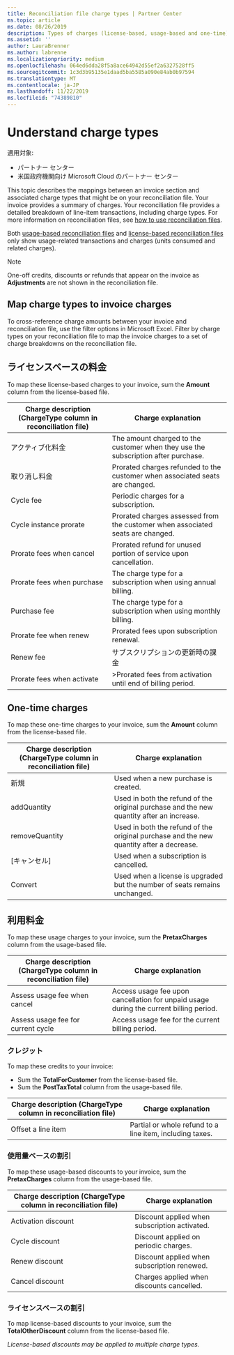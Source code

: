 ```yaml
---
title: Reconciliation file charge types | Partner Center
ms.topic: article
ms.date: 08/26/2019
description: Types of charges (license-based, usage-based and one-time), credits and discounts on Partner Center reconciliation files.
ms.assetid: ''
author: LauraBrenner
ms.author: labrenne
ms.localizationpriority: medium
ms.openlocfilehash: 064ed6dda28f5a8ace64942d55ef2a6327528ff5
ms.sourcegitcommit: 1c3d3b95135e1daad5ba5585a090e84ab0b97594
ms.translationtype: MT
ms.contentlocale: ja-JP
ms.lasthandoff: 11/22/2019
ms.locfileid: "74389810"
---
```

# <a name="understand-charge-types"></a>Understand charge types

適用対象:

- パートナー センター
- 米国政府機関向け Microsoft Cloud のパートナー センター

This topic describes the mappings between an invoice section and associated charge types that might be on your reconciliation file. Your invoice provides a summary of charges. Your reconciliation file provides a detailed breakdown of line-item transactions, including charge types. For more information on reconciliation files, see [how to use reconciliation files](use-the-reconciliation-files.md).

Both [usage-based reconciliation files](usage-based-recon-files.md) and [license-based reconciliation files](license-based-recon-files.md) only show usage-related transactions and charges (units consumed and related charges).

> [!NOTE]
> One-off credits, discounts or refunds that appear on the invoice as **Adjustments** are not shown in the reconciliation file.

## <a name="map-charge-types-to-invoice-charges"></a>Map charge types to invoice charges

To cross-reference charge amounts between your invoice and reconciliation file, use the filter options in Microsoft Excel. Filter by charge types on your reconciliation file to map the invoice charges to a set of charge breakdowns on the reconciliation file.

## <a name="license-based-charges"></a>ライセンスベースの料金

To map these license-based charges to your invoice, sum the **Amount** column from the license-based file.

| Charge description (ChargeType column in reconciliation file) | Charge explanation |
| ------------------------------------------------------------- | ------------------ |
| アクティブ化料金 | The amount charged to the customer when they use the subscription after purchase. |
| 取り消し料金 | Prorated charges refunded to the customer when associated seats are changed. |
| Cycle fee | Periodic charges for a subscription. |
| Cycle instance prorate | Prorated charges assessed from the customer when associated seats are changed. |
| Prorate fees when cancel | Prorated refund for unused portion of service upon cancellation. |
| Prorate fees when purchase | The charge type for a subscription when using annual billing. |
| Purchase fee | The charge type for a subscription when using monthly billing. |
| Prorate fee when renew | Prorated fees upon subscription renewal. |
| Renew fee | サブスクリプションの更新時の課金 |
| Prorate fees when activate | >Prorated fees from activation until end of billing period. |

## <a name="one-time-charges"></a>One-time charges

To map these one-time charges to your invoice, sum the **Amount** column from the license-based file.

| Charge description (ChargeType column in reconciliation file) | Charge explanation |
| ------------------------------------------------------------- | ------------------ |
| 新規 | Used when a new purchase is created. |
| addQuantity | Used in both the refund of the original purchase and the new quantity after an increase. |
| removeQuantity | Used in both the refund of the original purchase and the new quantity after a decrease. |
| [キャンセル] | Used when a subscription is cancelled. |
| Convert | Used when a license is upgraded but the number of seats remains unchanged. |

## <a name="usage-charges"></a>利用料金

To map these usage charges to your invoice, sum the **PretaxCharges** column from the usage-based file.

| Charge description (ChargeType column in reconciliation file) | Charge explanation |
| ------------------------------------------------------------- | ------------------ |
| Assess usage fee when cancel | Access usage fee upon cancellation for unpaid usage during the current billing period. |
| Assess usage fee for current cycle | Access usage fee for the current billing period. |

### <a name="credits"></a>クレジット

To map these credits to your invoice:

- Sum the **TotalForCustomer** from the license-based file.
- Sum the **PostTaxTotal** column from the usage-based file.

| Charge description (ChargeType column in reconciliation file) | Charge explanation |
| ------------------------------------------------------------- | ------------------ |
| Offset a line item | Partial or whole refund to a line item, including taxes. |

### <a name="usage-based-discounts"></a>使用量ベースの割引

To map these usage-based discounts to your invoice, sum the **PretaxCharges** column from the usage-based file.

| Charge description (ChargeType column in reconciliation file) | Charge explanation |
| ------------------------------------------------------------- | ------------------ |
| Activation discount | Discount applied when subscription activated. |
| Cycle discount | Discount applied on periodic charges. |
| Renew discount | Discount applied when subscription renewed. |
| Cancel discount | Charges applied when discounts cancelled. |

### <a name="license-based-discounts"></a>ライセンスベースの割引

To map license-based discounts to your invoice, sum the **TotalOtherDiscount** column from the license-based file.

*License-based discounts may be applied to multiple charge types.*
